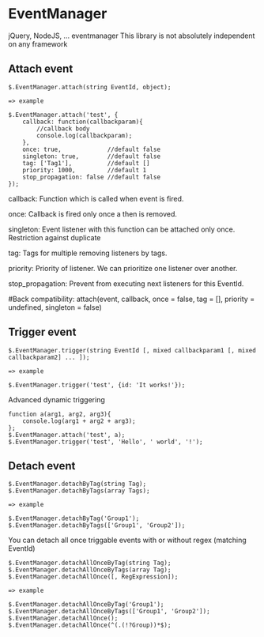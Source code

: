 EventManager
============
jQuery, NodeJS, ... eventmanager
This library is not absolutely independent on any framework

Attach event
--------
	$.EventManager.attach(string EventId, object);

	=> example

	$.EventManager.attach('test', {
		callback: function(callbackparam){
			//callback body
			console.log(callbackparam);
		},
		once: true,				//default false
		singleton: true,    	//default false
		tag: ['Tag1'],			//default []
		priority: 1000,			//default 1
		stop_propagation: false //default false
	});
	
callback: Function which is called when event is fired.

once: Callback is fired only once a then is removed.

singleton: Event listener with this function can be attached only once. Restriction against duplicate

tag: Tags for multiple removing listeners by tags.

priority: Priority of listener. We can prioritize one listener over another.

stop_propagation: Prevent from executing next listeners for this EventId.

#Back compatibility:
attach(event, callback, once = false, tag = [], priority = undefined, singleton = false)


Trigger event
--------
	$.EventManager.trigger(string EventId [, mixed callbackparam1 [, mixed callbackparam2] ... ]);

	=> example

	$.EventManager.trigger('test', {id: 'It works!'});

Advanced dynamic triggering

	function a(arg1, arg2, arg3){
		console.log(arg1 + arg2 + arg3);
	};
	$.EventManager.attach('test', a);
	$.EventManager.trigger('test', 'Hello', ' world', '!');

Detach event
--------
	$.EventManager.detachByTag(string Tag);
	$.EventManager.detachByTags(array Tags);

	=> example

	$.EventManager.detachByTag('Group1');
	$.EventManager.detachByTags(['Group1', 'Group2']);

You can detach all once triggable events with or without regex (matching EventId)

	$.EventManager.detachAllOnceByTag(string Tag);
	$.EventManager.detachAllOnceByTags(array Tag);
	$.EventManager.detachAllOnce([, RegExpression]);

	=> example

	$.EventManager.detachAllOnceByTag('Group1');
	$.EventManager.detachAllOnceByTags(['Group1', 'Group2']);
	$.EventManager.detachAllOnce();
	$.EventManager.detachAllOnce(^(.(!?Group))*$);
